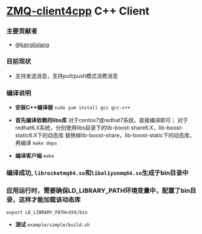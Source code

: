 [ZMQ-client4cpp](http://gitlab.ztesoft.com/chen.si1/mq-client4cpp) C++ Client
===================

### 主要贡献者
* @[kangliqiang](https://github.com/kangliqiang)

### 目前现状
* 支持发送消息，支持pull/push模式消费消息

### 编译说明 
+ **安装C++编译器**
    `sudo yum install gcc gcc-c++`

+ **首先编译依赖的libs库**
   对于centos7或redhat7系统，直接编译即可；
   对于redhat6.X系统，分别使用libs目录下的lib-boost-share6.X，lib-boost-static6.X下的动态库
   替换掉lib-boost-share，lib-boost-static下的动态库，再编译
     `make deps`
 
+ **编译客户端**
     `make`
 
### 编译成功, `librocketmq64.so`和`libaliyunmq64.so`生成于bin目录中
### 应用运行时，需要确保LD_LIBRARY_PATH环境变量中，配置了bin目录，这样才能加载该动态库
    export LD_LIBRARY_PATH=XXX/bin

+ **测试**
    `example/simple/build.sh`